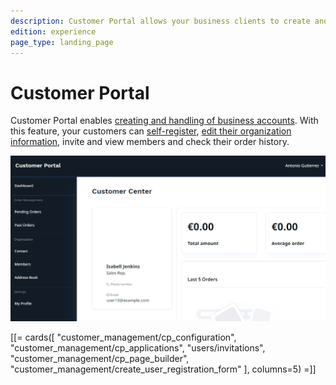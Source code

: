 ```yaml
---
description: Customer Portal allows your business clients to create and manage their company accounts.
edition: experience
page_type: landing_page
---
```


# Customer Portal

Customer Portal enables [creating and handling of business accounts](https://doc.ibexa.co/projects/userguide/en/master/customer_management/manage_customers/).
With this feature, your customers can [self-register](https://doc.ibexa.co/projects/userguide/en/master/customer_management/customer_portal/),
[edit their organization information](https://doc.ibexa.co/projects/userguide/en/latest/customer_management/customer_portal/),
invite and view members and check their order history.

![Customer Portal dashboard](img/cp_dashboard_customer_portal.png)

[[= cards([
"customer_management/cp_configuration",
"customer_management/cp_applications",
"users/invitations",
"customer_management/cp_page_builder",
"customer_management/create_user_registration_form"
], columns=5) =]]

